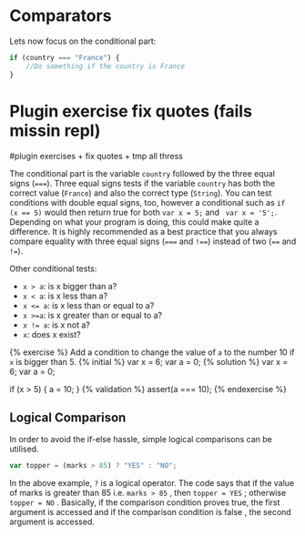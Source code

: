 # Comparators

Lets now focus on the conditional part:

```javascript
if (country === "France") {
    //Do something if the country is France
}
```
# Plugin exercise fix quotes (fails missin repl)

#plugin exercises + fix quotes +  tmp all thress

The conditional part is the variable `country` followed by the three equal signs \(`===`\). Three equal signs tests if the variable `country` has both the correct value \(`France`\) and also the correct type \(`String`\). You can test conditions with double equal signs, too, however a conditional such as `if (x == 5)` would then return true for both `var x = 5;` and ` var x = '5';`.
Depending on what your program is doing, this could make quite a difference.  It is highly recommended as a best practice that you always compare equality with three equal signs \(`===` and `!==`\) instead of two \(`==` and `!=`\). 

Other conditional tests:
* `x > a`: is x bigger than a?
* `x < a`: is x less than a?
* `x <= a`: is x less than or equal to a?
* `x >=a`: is x greater than or equal to a?
* `x != a`: is x not a?
* `x`: does x exist?

{% exercise %}
Add a condition to change the value of `a` to the number 10 if `x` is bigger than 5.
{% initial %}
var x = 6;
var a = 0;
{% solution %}
var x = 6;
var a = 0;

if (x > 5) {
a = 10;
}
{% validation %}
assert(a === 10);
{% endexercise %}

## Logical Comparison

In order to avoid the if-else hassle, simple logical comparisons can be utilised.

```js
var topper = (marks > 85) ? "YES" : "NO";
```

In the above example, `?` is a logical operator. The code says that if the value of marks is greater than 85 i.e. `marks > 85` , then `topper = YES` ; otherwise `topper = NO` . Basically, if the comparison condition proves true, the first argument is accessed and if the comparison condition is false , the second argument is accessed.

